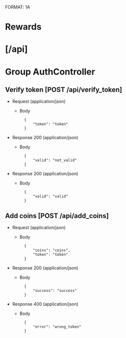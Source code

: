 FORMAT: 1A

# Rewards

#  [/api]
# Group AuthController

## Verify token [POST /api/verify_token]


+ Request (application/json)
    + Body

            {
                "token": "token"
            }

+ Response 200 (application/json)
    + Body

            {
                "valid": "not_valid"
            }

+ Response 200 (application/json)
    + Body

            {
                "valid": "valid"
            }

## Add coins [POST /api/add_coins]


+ Request (application/json)
    + Body

            {
                "coins": "coins",
                "token": "token"
            }

+ Response 200 (application/json)
    + Body

            {
                "success": "success"
            }

+ Response 400 (application/json)
    + Body

            {
                "error": "wrong_token"
            }